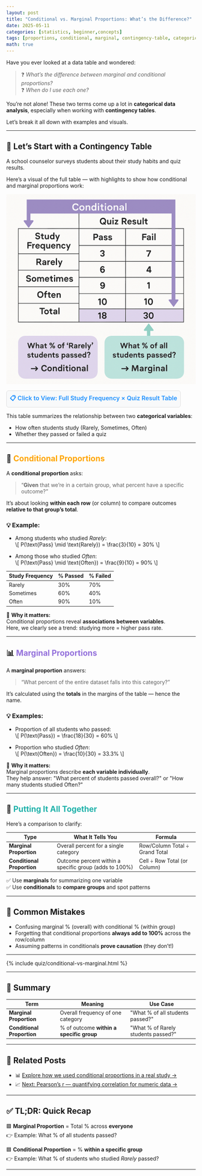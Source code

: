 ```yaml
---
layout: post
title: "Conditional vs. Marginal Proportions: What’s the Difference?"
date: 2025-05-11
categories: [statistics, beginner,concepts]
tags: [proportions, conditional, marginal, contingency-table, categorical]
math: true
---
```


Have you ever looked at a data table and wondered:

> ❓ *What’s the difference between marginal and conditional proportions?*  
> ❓ *When do I use each one?*

You’re not alone! These two terms come up a lot in **categorical data analysis**, especially when working with **contingency tables**.

Let’s break it all down with examples and visuals.

---

## 🧮 Let’s Start with a Contingency Table

A school counselor surveys students about their study habits and quiz results.

Here’s a visual of the full table — with highlights to show how conditional and marginal proportions work:

![Conditional vs Marginal Table](/assets/images/conditional-vs-marginal-table.png)

<details class="my-4">
  <summary style="font-weight:600; font-size:1rem; color:#1E90FF; padding:0.5em; background:#f8f9fa; border:1px solid #ddd; border-radius:6px; display:inline-block; cursor:pointer;">
    📋 Click to View: Full Study Frequency × Quiz Result Table
  </summary>

  <div class="table-responsive mt-3">
    <table class="table table-bordered table-sm">
      <thead class="table-light">
        <tr>
          <th>Study Frequency \\ Quiz Result</th>
          <th>Pass</th>
          <th>Fail</th>
          <th>Total</th>
        </tr>
      </thead>
      <tbody>
        <tr>
          <td>Rarely</td>
          <td>3</td>
          <td>7</td>
          <td>10</td>
        </tr>
        <tr>
          <td>Sometimes</td>
          <td>6</td>
          <td>4</td>
          <td>10</td>
        </tr>
        <tr>
          <td>Often</td>
          <td>9</td>
          <td>1</td>
          <td>10</td>
        </tr>
        <tr class="table-light">
          <th>Total</th>
          <th>18</th>
          <th>12</th>
          <th>30</th>
        </tr>
      </tbody>
    </table>
  </div>
</details>

This table summarizes the relationship between two **categorical variables**:
- How often students study (Rarely, Sometimes, Often)
- Whether they passed or failed a quiz

---

## 🔁 <span style="color:#FFA500;">Conditional Proportions</span>

A **conditional proportion** asks:

> “**Given** that we’re in a certain group, what percent have a specific outcome?”

It’s about looking **within each row** (or column) to compare outcomes **relative to that group’s total**.

### 💡 Example:
- Among students who studied *Rarely*:  
  \\[
  P(\text{Pass} \mid \text{Rarely}) = \frac{3}{10} = 30\%
  \\]

- Among those who studied *Often*:  
  \\[
  P(\text{Pass} \mid \text{Often}) = \frac{9}{10} = 90\%
  \\]

| Study Frequency | % Passed | % Failed |
|-----------------|----------|----------|
| Rarely          | 30%      | 70%      |
| Sometimes       | 60%      | 40%      |
| Often           | 90%      | 10%      |

🧠 **Why it matters:**  
Conditional proportions reveal **associations between variables**.  
Here, we clearly see a trend: studying more = higher pass rate.

---

## 📊 <span style="color:#9370DB;">Marginal Proportions</span>

A **marginal proportion** answers:

> “What percent of the entire dataset falls into this category?”

It’s calculated using the **totals** in the margins of the table — hence the name.

### 💡 Examples:
- Proportion of all students who passed:  
  \\[
  P(\text{Pass}) = \frac{18}{30} = 60\%
  \\]

- Proportion who studied *Often*:  
  \\[
  P(\text{Often}) = \frac{10}{30} = 33.3\%
  \\]

🧠 **Why it matters:**  
Marginal proportions describe **each variable individually**.  
They help answer: "What percent of students passed overall?" or "How many students studied Often?"

---

## 🧩 <span style="color:#20B2AA;">Putting It All Together</span>

Here’s a comparison to clarify:

| Type                   | What It Tells You                                      | Formula                          |
|------------------------|--------------------------------------------------------|----------------------------------|
| **Marginal Proportion**   | Overall percent for a single category                   | Row/Column Total ÷ Grand Total   |
| **Conditional Proportion** | Outcome percent within a specific group (adds to 100%) | Cell ÷ Row Total (or Column)     |

✅ Use **marginals** for summarizing one variable  
✅ Use **conditionals** to **compare groups** and spot patterns

---

## 🚫 Common Mistakes

- Confusing marginal % (overall) with conditional % (within group)
- Forgetting that conditional proportions **always add to 100%** across the row/column
- Assuming patterns in conditionals **prove causation** (they don’t!)

---
{% include quiz/conditional-vs-marginal.html %}

---
## 🧠 Summary

| Term                  | Meaning                                               | Use Case                          |
|-----------------------|-------------------------------------------------------|-----------------------------------|
| **Marginal Proportion**  | Overall frequency of one category                    | "What % of all students passed?"  |
| **Conditional Proportion** | % of outcome **within a specific group**            | "What % of Rarely students passed?" |

---

## 🔗 Related Posts

- 📊 [Explore how we used conditional proportions in a real study →](/posts/correlation-contingency-scatter/)
- 📈 [Next: Pearson’s r — quantifying correlation for numeric data →](/posts/correlation-contingency-scatter/)

---

## ✅ TL;DR: Quick Recap

🟪 **Marginal Proportion** = Total % across **everyone**  
👉 Example: What % of all students passed?

🟦 **Conditional Proportion** = % **within a specific group**  
👉 Example: What % of students who studied *Rarely* passed?

---
